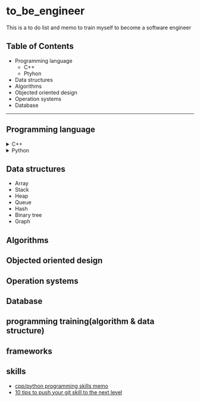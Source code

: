 # to_be_engineer
This is a to do list and memo to train myself to become a software engineer

## Table of Contents
- Programming language
    - C++
    - Ptyhon
- Data structures
- Algorithms
- Objected oriented design
- Operation systems
- Database

---
## Programming language
<details>
<summary> C++ </summary>

- Basic concept
- Self-memo
</details>

<details>
<summary> Python </summary>

- Basic concept
- Self-memo
</details>

## Data structures
- Array
- Stack
- Heap
- Queue
- Hash
- Binary tree
- Graph

## Algorithms

## Objected oriented design

## Operation systems

## Database

## programming training(algorithm & data structure)


## frameworks

## skills 
+ [cpp/python programming skills memo](https://github.com/penglaige/to_be_engineer/blob/master/leetcode/README.md)
+ [10 tips to push your git skill to the next level](https://www.sitepoint.com/10-tips-git-next-level/)
